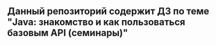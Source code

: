 Данный репозиторий содержит ДЗ по теме "Java: знакомство и как пользоваться базовым API (семинары)"
---
